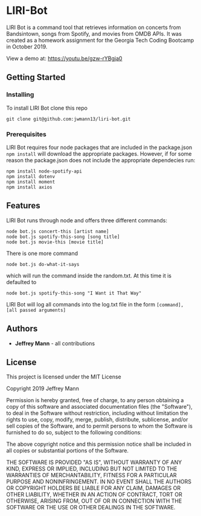 # LIRI-Bot

LIRI Bot is a command tool that retrieves information on concerts from Bandsintown, songs from Spotify, and movies from OMDB APIs. It was created as a homework assignment for the Georgia Tech Coding Bootcamp in October 2019.

View a demo at: https://youtu.be/gzw-rYBgja0

## Getting Started

### Installing

To install LIRI Bot clone this repo
```
git clone git@github.com:jwmann13/liri-bot.git
```

### Prerequisites

LIRI Bot requires four node packages that are included in the package.json ```npm install``` will download the appropriate packages. However, if for some reason the package.json does not include the appropriate dependecies run:
```
npm install node-spotify-api
npm install dotenv
npm install moment
npm install axios
```

## Features

LIRI Bot runs through node and offers three different commands:
```
node bot.js concert-this [artist name]
node bot.js spotify-this-song [song title]
node bot.js movie-this [movie title]
```
There is one more command
```
node bot.js do-what-it-says
```

which will run the command inside the random.txt. At this time it is defaulted to
```
node bot.js spotify-this-song "I Want it That Way"
```

LIRI Bot will log all commands into the log.txt file in the form
```[command], [all passed arguments]```

## Authors

* __Jeffrey Mann__ - all contributions

## License

This project is licensed under the MIT License

Copyright 2019 Jeffrey Mann

Permission is hereby granted, free of charge, to any person obtaining a copy of this software and associated documentation files (the "Software"), to deal in the Software without restriction, including without limitation the rights to use, copy, modify, merge, publish, distribute, sublicense, and/or sell copies of the Software, and to permit persons to whom the Software is furnished to do so, subject to the following conditions:

The above copyright notice and this permission notice shall be included in all copies or substantial portions of the Software.

THE SOFTWARE IS PROVIDED "AS IS", WITHOUT WARRANTY OF ANY KIND, EXPRESS OR IMPLIED, INCLUDING BUT NOT LIMITED TO THE WARRANTIES OF MERCHANTABILITY, FITNESS FOR A PARTICULAR PURPOSE AND NONINFRINGEMENT. IN NO EVENT SHALL THE AUTHORS OR COPYRIGHT HOLDERS BE LIABLE FOR ANY CLAIM, DAMAGES OR OTHER LIABILITY, WHETHER IN AN ACTION OF CONTRACT, TORT OR OTHERWISE, ARISING FROM, OUT OF OR IN CONNECTION WITH THE SOFTWARE OR THE USE OR OTHER DEALINGS IN THE SOFTWARE.